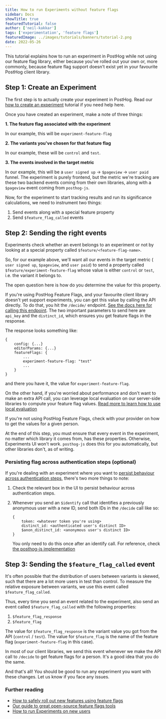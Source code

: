```yaml
---
title: How to run Experiments without feature flags
sidebar: Docs
showTitle: true
featuredTutorial: false
author: ['neil-kakkar']
tags: ['experimentation', 'feature flags']
featuredImage: ../images/tutorials/banners/tutorial-2.png
date: 2022-05-26
---
```


This tutorial explains how to run an experiment in PostHog while not using our feature flag library, either because you've rolled out your own or, more commonly, because feature flag support doesn't exist yet in your favourite PostHog client library.

## Step 1: Create an Experiment

The first step is to actually create your experiment in PostHog. Read our [how to create an experiment](/docs/user-guides/experimentation#creating-an-experiment) tutorial if you need help here.

Once you have created an experiment, make a note of three things:

**1. The feature flag associated with the experiment**

In our example, this will be `experiment-feature-flag`
	
**2. The variants you've chosen for that feature flag** 

In our example, these will be `control` and `test`.
	
**3. The events involved in the target metric**

In our example, this will be a `user signed up` -> `$pageview` -> `user paid` funnel. The experiment is purely frontend, but the metric we're tracking are these two backend events coming from their own libraries, along with a `$pageview` event coming from `posthog-js`.

Now, for the experiment to start tracking results and run its significance calculations, we need to instrument two things:

1. Send events along with a special feature property
2. Send `$feature_flag_called` events

## Step 2: Sending the right events

Experiments check whether an event belongs to an experiment or not by looking at a special property called `$feature/<feature-flag-name>`.

So, for our example above, we'll want all our events in the target metric ( `user signed up`, `$pageview`, and `user paid`) to send a property called `$feature/experiment-feature-flag` whose value is either `control` or `test`, i.e. the variant it belongs to.

The open question here is how do you determine the value for this property.

If you're using PostHog Feature Flags, and your favourite client library doesn't yet support experiments, you can get this value by calling the API directly. To do that, you hit the `/decide/` endpoint. [See the docs here for calling this endpoint](https://posthog.com/docs/api/post-only-endpoints#example-request--response-decide-v2). The two important parameters to send here are `api_key` and the `distinct_id`, which ensures you get feature flags in the response.

The response looks something like:

```
{
    config: {...}
    editorParams: {...}
    featureFlags: {
        ...
        experiment-feature-flag: "test"
        ...
    }
}
```

and there you have it, the value for `experiment-feature-flag`.

On the other hand, if you're worried about performance and don't want to make an extra API call, you can leverage local evaluation on our server-side libraries to compute your feature flag values. [Read more to learn how to use local evaluation](/docs/integrate/server/python#local-evaluation)

If you're not using PostHog Feature Flags, check with your provider on how to get the values for a given person.

At the end of this step, you must ensure that every event in the experiment, no matter which library it comes from, has these properties. Otherwise, Experiments UI won't work. `posthog-js` does this for you automatically, but other libraries don't, as of writing.

### Persisting flag across authentication steps (optional)

If you're dealing with an experiment where you want to [persist behaviour across authentication steps](/docs/user-guides/feature-flags#persisting-flag-across-authentication-steps), there's two more things to note:

1. Check the relevant box in the UI to persist behaviour across authentication steps.
2. Whenever you send an `$identify` call that identifies a previously anonymous user with a new ID, send both IDs in the `/decide` call like so:

    ```
    {
        token: <whatever token you're using>
        distinct_id: <authenticated user's distinct ID>
        $anon_distinct_id: <anonymous user's distinct ID>
    }
    ```
    You only need to do this once after an identify call. For reference, check [the posthog-js implementation](https://github.com/PostHog/posthog-js/pull/404)
## Step 3: Sending the `$feature_flag_called` event

It's often possible that the distribution of users between variants is skewed, such that there are a lot more users in test than control. To measure the relative exposure between variants, we use this event called `$feature_flag_called`.

Thus, every time you send an event related to the experiment, also send an event called `$feature_flag_called` with the following properties:

1. `$feature_flag_response`
2. `$feature_flag`

The value for `$feature_flag_response` is the variant value you got from the API (`control` / `test`). 
The value for `$feature_flag` is the name of the feature flag (`experiment-feature-flag` in this case).

In most of our client libraries, we send this event whenever we make the API call to `/decide` to get feature flags for a person. It's a good idea that you do the same.

And that's all! You should be good to run any experiment you want with these changes. Let us know if you face any issues.

### Further reading

- [How to safely roll out new features using feature flags](/tutorials/feature-flags)
- [Our guide to great open-source feature flags tools](/blog/best-open-source-feature-flag-tools)
- [How to run Experiments on new users](/tutorials/new-user-experiments)

<NewsletterTutorial compact/>
